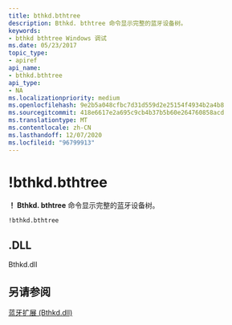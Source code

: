 ```yaml
---
title: bthkd.bthtree
description: Bthkd. bthtree 命令显示完整的蓝牙设备树。
keywords:
- bthkd bthtree Windows 调试
ms.date: 05/23/2017
topic_type:
- apiref
api_name:
- bthkd.bthtree
api_type:
- NA
ms.localizationpriority: medium
ms.openlocfilehash: 9e2b5a048cfbc7d31d559d2e25154f4934b2a4b8
ms.sourcegitcommit: 418e6617e2a695c9cb4b37b5b60e264760858acd
ms.translationtype: MT
ms.contentlocale: zh-CN
ms.lasthandoff: 12/07/2020
ms.locfileid: "96799913"
---
```

# <a name="bthkdbthtree"></a>!bthkd.bthtree


**！ Bthkd. bthtree** 命令显示完整的蓝牙设备树。

```dbgsyntax
!bthkd.bthtree
```

## <a name="span-iddllspanspan-iddllspandll"></a><span id="DLL"></span><span id="dll"></span>.DLL


Bthkd.dll

## <a name="span-idsee_alsospansee-also"></a><span id="see_also"></span>另请参阅


[蓝牙扩展 (Bthkd.dll)](bluetooh-extensions--bthkd-dll-.md)

 

 






